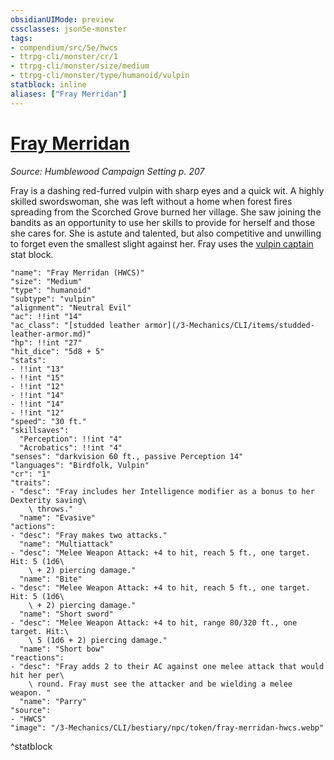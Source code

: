 ```yaml
---
obsidianUIMode: preview
cssclasses: json5e-monster
tags:
- compendium/src/5e/hwcs
- ttrpg-cli/monster/cr/1
- ttrpg-cli/monster/size/medium
- ttrpg-cli/monster/type/humanoid/vulpin
statblock: inline
aliases: ["Fray Merridan"]
---
```

# [Fray Merridan](3-Mechanics\CLI\bestiary\npc/fray-merridan-hwcs.md)
*Source: Humblewood Campaign Setting p. 207*  

Fray is a dashing red-furred vulpin with sharp eyes and a quick wit. A highly skilled swordswoman, she was left without a home when forest fires spreading from the Scorched Grove burned her village. She saw joining the bandits as an opportunity to use her skills to provide for herself and those she cares for. She is astute and talented, but also competitive and unwilling to forget even the smallest slight against her. Fray uses the [vulpin captain](/3-Mechanics/CLI/bestiary/humanoid/vulpin-captain-hwcs.md) stat block.

```statblock
"name": "Fray Merridan (HWCS)"
"size": "Medium"
"type": "humanoid"
"subtype": "vulpin"
"alignment": "Neutral Evil"
"ac": !!int "14"
"ac_class": "[studded leather armor](/3-Mechanics/CLI/items/studded-leather-armor.md)"
"hp": !!int "27"
"hit_dice": "5d8 + 5"
"stats":
- !!int "13"
- !!int "15"
- !!int "12"
- !!int "14"
- !!int "14"
- !!int "12"
"speed": "30 ft."
"skillsaves":
  "Perception": !!int "4"
  "Acrobatics": !!int "4"
"senses": "darkvision 60 ft., passive Perception 14"
"languages": "Birdfolk, Vulpin"
"cr": "1"
"traits":
- "desc": "Fray includes her Intelligence modifier as a bonus to her Dexterity saving\
    \ throws."
  "name": "Evasive"
"actions":
- "desc": "Fray makes two attacks."
  "name": "Multiattack"
- "desc": "Melee Weapon Attack: +4 to hit, reach 5 ft., one target. Hit: 5 (1d6\
    \ + 2) piercing damage."
  "name": "Bite"
- "desc": "Melee Weapon Attack: +4 to hit, reach 5 ft., one target. Hit: 5 (1d6\
    \ + 2) piercing damage."
  "name": "Short sword"
- "desc": "Melee Weapon Attack: +4 to hit, range 80/320 ft., one target. Hit:\
    \ 5 (1d6 + 2) piercing damage."
  "name": "Short bow"
"reactions":
- "desc": "Fray adds 2 to their AC against one melee attack that would hit her per\
    \ round. Fray must see the attacker and be wielding a melee weapon. "
  "name": "Parry"
"source":
- "HWCS"
"image": "/3-Mechanics/CLI/bestiary/npc/token/fray-merridan-hwcs.webp"
```
^statblock